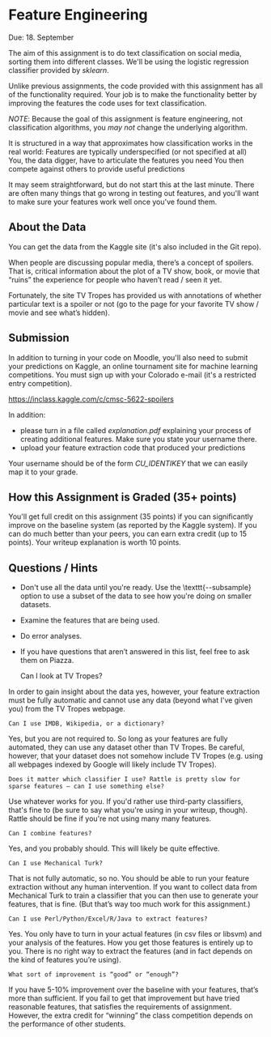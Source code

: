 Feature Engineering
=

Due: 18. September

The aim of this assignment is to do text classification on social media,
sorting them into different classes.  We'll be using the logistic regression
classifier provided by *sklearn*.

Unlike previous assignments, the code provided with this assignment has all of
the functionality required.  Your job is to make the functionality better by
improving the features the code uses for text classification.

*NOTE*: Because the goal of this assignment is feature engineering, not
classification algorithms, you _may not_ change the underlying algorithm.

It is structured in a way that approximates how classification works in the real
world: Features are typically underspecified (or not specified at all) You, the
data digger, have to articulate the features you need You then compete against
others to provide useful predictions

It may seem straightforward, but do not start this at the last minute.  There
are often many things that go wrong in testing out features, and you'll want to
make sure your features work well once you've found them.


About the Data
--------------

You can get the data from the Kaggle site (it's also included in the Git repo).

When people are discussing popular media, there’s a concept of spoilers.  That
is, critical information about the plot of a TV show, book, or movie that
“ruins” the experience for people who haven’t read / seen it yet.

Fortunately, the site TV Tropes has provided us with annotations of whether
particular text is a spoiler or not (go to the page for your favorite TV show /
movie and see what’s hidden).

Submission
-----------

In addition to turning in your code on Moodle, you'll also need to submit your
predictions on Kaggle, an online tournament site for machine learning
competitions.  You must sign up with your Colorado e-mail (it's a restricted
entry competition).

https://inclass.kaggle.com/c/cmsc-5622-spoilers

In addition:
* please turn in a file called _explanation.pdf_ explaining your process of
  creating additional features.  Make sure you state your username there.
* upload your feature extraction code that produced your predictions

Your username should be of the form _CU\_IDENTIKEY_
that we can easily map it to your grade.

How this Assignment is Graded (35+ points)
------------------------------

You'll get full credit on this assignment (35 points) if you can significantly
improve on the baseline system (as reported by the Kaggle system).  If you can
do much better than your peers, you can earn extra credit (up to 15 points).
Your writeup explanation is worth 10 points.

Questions / Hints
----------------

* Don't use all the data until you're ready.  Use the \texttt{--subsample}
  option to use a subset of the data to see how you're doing on smaller
  datasets.
* Examine the features that are being used.
* Do error analyses.
* If you have questions that aren’t answered in this list, feel free to ask them
  on Piazza.

    Can I look at TV Tropes?

In order to gain insight about the data yes, however, your feature extraction must be fully automatic and cannot use any data (beyond what I've given you) from the TV Tropes webpage.

    Can I use IMDB, Wikipedia, or a dictionary?

Yes, but you are not required to. So long as your features are fully automated, they can use any dataset other than TV Tropes. Be careful, however, that your dataset does not somehow include TV Tropes (e.g. using all webpages indexed by Google will likely include TV Tropes).

    Does it matter which classifier I use? Rattle is pretty slow for sparse features – can I use something else?

Use whatever works for you. If you'd rather use third-party classifiers, that's fine to (be sure to say what you're using in your writeup, though). Rattle should be fine if you're not using many many features.

    Can I combine features?

Yes, and you probably should. This will likely be quite effective.

    Can I use Mechanical Turk?

That is not fully automatic, so no. You should be able to run your feature extraction without any human intervention.  If you want to collect data from Mechanical Turk to train a classifier that you can then use to generate your features, that is fine.  (But that’s way too much work for this assignment.)

	Can I use Perl/Python/Excel/R/Java to extract features?

Yes.  You only have to turn in your actual features (in csv files or libsvm) and your analysis of the features.  How you get those features is entirely up to you.  There is no right way to extract the features (and in fact depends on the kind of features you’re using).

	What sort of improvement is “good” or “enough”?

If you have 5-10% improvement over the baseline with your features, that’s more than sufficient.  If you fail to get that improvement but have tried reasonable features, that satisfies the requirements of assignment.  However, the extra credit for “winning” the class competition depends on the performance of other students.
